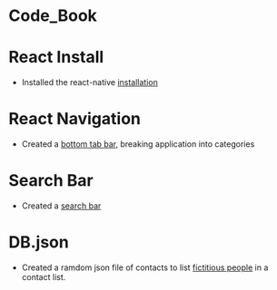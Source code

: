 # Code_Book

# React Install
- Installed the react-native [installation](./images/reactInstall.png)

# React Navigation
- Created a [bottom tab bar](./images/bottomTab.png), breaking application into categories

# Search Bar
- Created a [search bar](./images/searchBar.png)

# DB.json 
- Created a ramdom json file of contacts to list [fictitious people](./Codes/component/json/db.json) in a contact list.